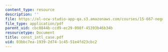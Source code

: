 ```yaml
---
content_type: resource
description: ''
file: https://ol-ocw-studio-app-qa.s3.amazonaws.com/courses/15-667-negotiation-and-conflict-management-spring-2001/03bbc7ea19392d741c4551e4fd23cbc2_const_intl_case.pdf
file_type: application/pdf
parent_uid: cbc0844b-ccd9-ec29-098f-45393b46b34b
resourcetype: Document
title: const_intl_case.pdf
uid: 03bbc7ea-1939-2d74-1c45-51e4fd23cbc2
---
```

